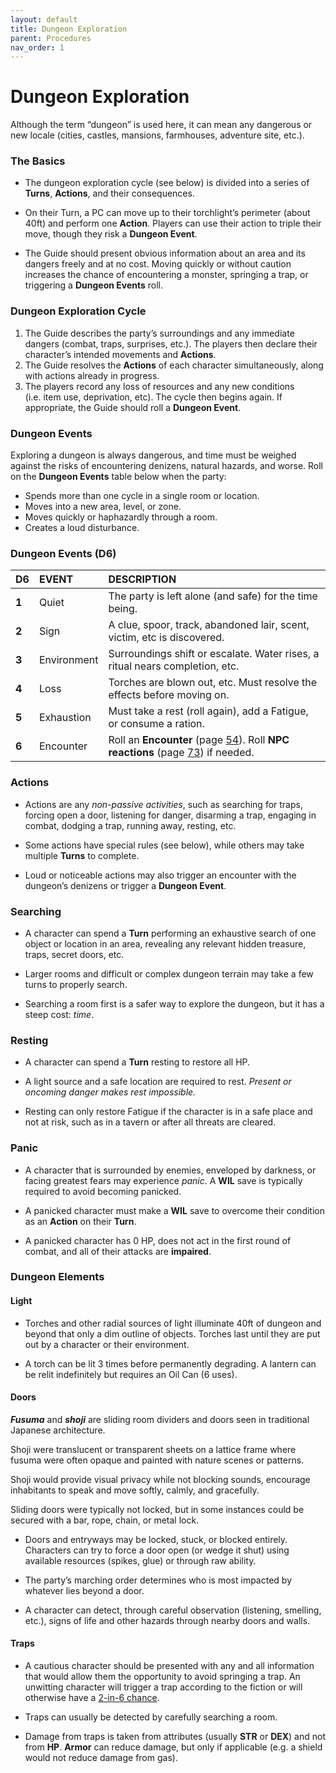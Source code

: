 ```yaml
---
layout: default
title: Dungeon Exploration
parent: Procedures
nav_order: 1
---
```


# Dungeon Exploration

Although the term “dungeon” is used here, it can mean any dangerous or new locale (cities, castles, mansions, farmhouses, adventure site, etc.).


### The Basics

- The dungeon exploration cycle (see below) is divided into a series of **Turns**, **Actions**, and their consequences.

- On their Turn, a PC can move up to their torchlight’s perimeter (about 40ft) and perform one **Action**. Players can use their action to triple their move, though they risk a **Dungeon Event**.

- The Guide should present obvious information about an area and its dangers freely and at no cost. Moving quickly or without caution increases the chance of encountering a monster, springing a trap, or triggering a **Dungeon Events** roll.


### Dungeon Exploration Cycle

1.  The Guide describes the party’s surroundings and any immediate dangers (combat, traps, surprises, etc.). The players then declare their character’s intended movements and **Actions**.
2.  The Guide resolves the **Actions** of each character simultaneously, along with actions already in progress.
3.  The players record any loss of resources and any new conditions (i.e. item use, deprivation, etc). The cycle then begins again. If appropriate, the Guide should roll a **Dungeon Event**.


### Dungeon Events

Exploring a dungeon is always dangerous, and time must be weighed against the risks of encountering denizens, natural hazards, and worse. Roll on the **Dungeon Events** table below when the party:

- Spends more than one cycle in a single room or location.
- Moves into a new area, level, or zone.
- Moves quickly or haphazardly through a room.
- Creates a loud disturbance.


### Dungeon Events (D6)

| D6 | EVENT | DESCRIPTION |
|:---|:---|:---|
| **1** | Quiet | The party is left alone (and safe) for the time being. |
| **2** | Sign | A clue, spoor, track, abandoned lair, scent, victim, etc is discovered. |
| **3** | Environment | Surroundings shift or escalate. Water rises, a ritual nears completion, etc. |
| **4** | Loss | Torches are blown out, etc. Must resolve the effects before moving on. |
| **5** | Exhaustion | Must take a rest (roll again), add a Fatigue, or consume a ration. |
| **6** | Encounter | Roll an **Encounter** (page [54](ch008.xhtml#id__Ref181610019)). Roll **NPC reactions** (page [73](ch008.xhtml#npc-reactions-2d6)) if needed. |



### Actions

- Actions are any *non-passive activities*, such as searching for traps, forcing open a door, listening for danger, disarming a trap, engaging in combat, dodging a trap, running away, resting, etc.

- Some actions have special rules (see below), while others may take multiple **Turns** to complete.

- Loud or noticeable actions may also trigger an encounter with the dungeon’s denizens or trigger a **Dungeon Event**.

### Searching

- A character can spend a **Turn** performing an exhaustive search of one object or location in an area, revealing any relevant hidden treasure, traps, secret doors, etc.

- Larger rooms and difficult or complex dungeon terrain may take a few turns to properly search.

- Searching a room first is a safer way to explore the dungeon, but it has a steep cost: *time*.

### Resting

- A character can spend a **Turn** resting to restore all HP.

- A light source and a safe location are required to rest. *Present or oncoming danger makes rest impossible.*

- Resting can only restore Fatigue if the character is in a safe place and not at risk, such as in a tavern or after all threats are cleared.

### Panic

- A character that is surrounded by enemies, enveloped by darkness, or facing greatest fears may experience *panic*. A **WIL** save is typically required to avoid becoming panicked.

- A panicked character must make a **WIL** save to overcome their condition as an **Action** on their **Turn**.

- A panicked character has 0 HP, does not act in the first round of combat, and all of their attacks are **impaired**.


### Dungeon Elements



#### Light

- Torches and other radial sources of light illuminate 40ft of dungeon and beyond that only a dim outline of objects. Torches last until they are put out by a character or their environment.

- A torch can be lit 3 times before permanently degrading. A lantern can be relit indefinitely but requires an Oil Can (6 uses).


#### Doors

***Fusuma*** and ***shoji*** are sliding room dividers and doors seen in traditional Japanese architecture.

Shoji were translucent or transparent sheets on a lattice frame where fusuma were often opaque and painted with nature scenes or patterns.

Shoji would provide visual privacy while not blocking sounds, encourage inhabitants to speak and move softly, calmly, and gracefully.

Sliding doors were typically not locked, but in some instances could be secured with a bar, rope, chain, or metal lock.

- Doors and entryways may be locked, stuck, or blocked entirely. Characters can try to force a door open (or wedge it shut) using available resources (spikes, glue) or through raw ability.

- The party’s marching order determines who is most impacted by whatever lies beyond a door.

- A character can detect, through careful observation (listening, smelling, etc.), signs of life and other hazards through nearby doors and walls.





#### Traps

- A cautious character should be presented with any and all information that would allow them the opportunity to avoid springing a trap. An unwitting character will trigger a trap according to the fiction or will otherwise have a <u>2-in-6 chance</u>.

- Traps can usually be detected by carefully searching a room.

- Damage from traps is taken from attributes (usually **STR** or **DEX**) and not from **HP**. **Armor** can reduce damage, but only if applicable (e.g. a shield would not reduce damage from gas).
